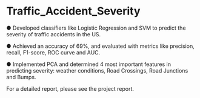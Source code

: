 # Traffic_Accident_Severity

●	Developed classifiers like Logistic Regression and SVM to predict the severity of traffic accidents in the US. 

●	Achieved an accuracy of 69%, and evaluated with metrics like precision, recall, F1-score, ROC curve and AUC. 

●	Implemented PCA and determined 4 most important features in predicting severity: weather conditions, Road Crossings, Road Junctions and Bumps. 

For a detailed report, please see the project report.
